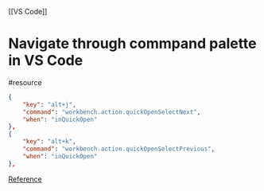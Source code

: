 [[VS Code]]
# Navigate through commpand palette in VS Code
#resource 

```json
{
    "key": "alt+j",
    "command": "workbench.action.quickOpenSelectNext",
    "when": "inQuickOpen"
},
{
    "key": "alt+k",
    "command": "workbench.action.quickOpenSelectPrevious",
    "when": "inQuickOpen"
},
```

[Reference](https://stackoverflow.com/a/58082645)